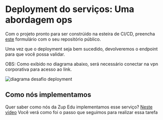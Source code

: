 # Deployment do serviços: Uma abordagem ops


Com o projeto pronto para ser constrúido na esteira de CI/CD, preencha [este](https://docs.google.com/spreadsheets/d/1vlVrhgQ_8OyRV5vpLWyPnfugTY3HLHukGelbR6CxH2g/edit?usp=sharing) formulário
com o seu repositório público.

Uma vez que o deployment seja bem sucedido, devolveremos o endpoint para que você possa validar.

OBS: Como exibido no diagrama abaixo, será necessário conectar na vpn corporativa para acesso ao link.

![diagrama desafio deployment](../../recursos/diagramas/diagrama_desafio_deploy.png)

## Como nós implementamos
Quer saber como nós da Zup Edu implementamos esse serviço? [Neste vídeo](https://youtu.be/AbCAxOmeEiY) Você verá como foi o passo que seguimos para realizar essa tarefa
